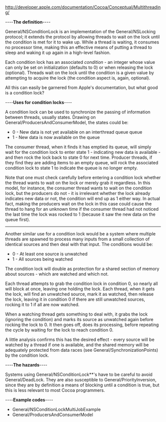 

http://developer.apple.com/documentation/Cocoa/Conceptual/Multithreading/

----**The definition**----

General/NSConditionLock is an implementation of the General/NSLocking protocol; it extends the protocol by allowing threads to wait on the lock until the condition is met for it to wake up. While a thread is waiting, it consumes no processor time, making this an effective means of putting a thread to sleep and waking it up again in a high-level fashion.

Each condition lock has an associated *condition* - an integer whose value can only be set on initialization (defaults to 0) or when releasing the lock (optional). Threads wait on the lock until the condition is a given value by attempting to acquire the lock (the condition aspect is, again, optional).

All this can easily be garnered from Apple's documentation, but what good is a condition lock?

----**Uses for condition locks**----

A condition lock can be used to synchronize the passing of information between threads, usually states. Drawing on General/ProducersAndConsumerModel, the states could be: 
* 0 - New data is not yet available on an interthread queue queue
* 1 - New data is now available on the queue

The consumer thread, when it finds it has emptied its queue, will simply wait for the condition lock to enter state 1 - indicating new data is available - and then rock the lock back to state 0 for next time. Producer threads, if they find they are adding items to an empty queue, will rock the associated condition lock to state 1 to indicate the queue is no longer empty.

Note that one must check carefully before entering a condition lock whether the thread wants to wait on the lock or merely grab it regardless. In this model, for instance, the consumer thread wants to wait on the condition lock, but the producers do not - it is irrelevant whether the lock already indicates new data or not, the condition will end up as 1 either way. In actual fact, making the producers wait on the lock in this case could cause the thread to hang for an unknown time if the consumer thread had not noticed the last time the lock was rocked to 1 (because it saw the new data on the queue first).

----

Another similar use for a condition lock would be a system where multiple threads are spawned to process many inputs from a small collection of identical sources and then deal with that input. The conditions would be: 
* 0 - At least one source is unwatched
* 1 - All sources being watched

The condition lock will double as protection for a shared section of memory about sources - which are watched and which not.

Each thread attempts to grab the condition lock in condition 0, so nearly all will block at once, leaving one holding the lock. Each thread, when it gets the lock, will find an unwatched source, mark it as watched, then release the lock, leaving it in condition 0 if there are still unwatched sources, rocking it to 1 if all are now watched.

When a watching thread gets something to deal with, it grabs the lock (ignoring the condition) and marks its source as unwatched again before rocking the lock to 0. It then goes off, does its processing, before repeating the cycle by waiting for the lock to reach condition 0.

A little analysis confirms this has the desired effect - every source will be watched by a thread if one is available, and the shared memory will be adequately protected from data races (see General/SynchronizationPoints) by the condition lock.

----**The hazards**----

Systems using General/NSConditionLock**'s have to be careful to avoid General/DeadLock. They are also susceptible to General/PriorityInversion, since they are by definition a means of blocking until a condition is true, but this is less relevant to most Cocoa programmers.

----**Example codes**----


* General/NSConditionLockMultiJobExample
* General/ProducersAndConsumerModel